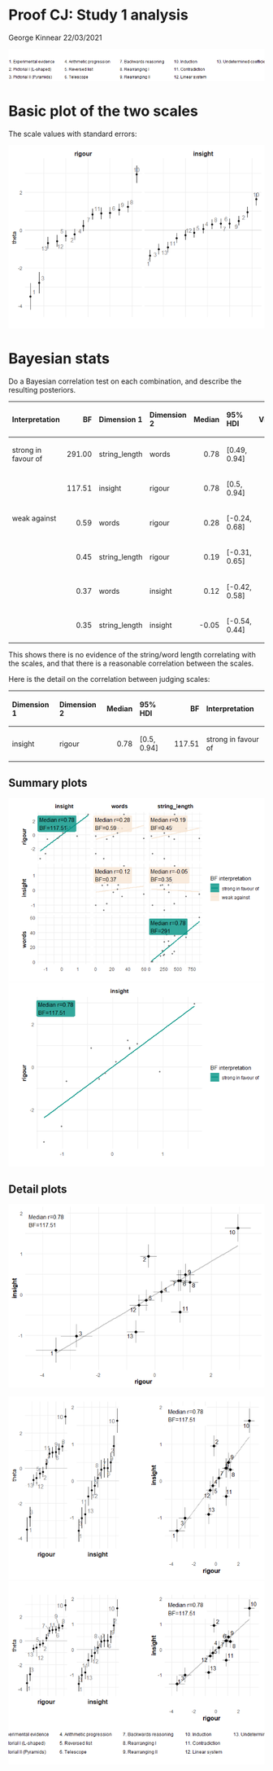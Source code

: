 Proof CJ: Study 1 analysis
================
George Kinnear
22/03/2021

![](figs-web/04-study1-analysis/unnamed-chunk-1-1.png)<!-- -->

# Basic plot of the two scales

The scale values with standard errors:

![](figs-web/04-study1-analysis/unnamed-chunk-3-1.png)<!-- -->

# Bayesian stats

Do a Bayesian correlation test on each combination, and describe the
resulting posteriors.

<table class="table table-striped" style="width: auto !important; ">

<thead>

<tr>

<th style="text-align:left;">

Interpretation

</th>

<th style="text-align:right;">

BF

</th>

<th style="text-align:left;">

Dimension 1

</th>

<th style="text-align:left;">

Dimension 2

</th>

<th style="text-align:right;">

Median

</th>

<th style="text-align:left;">

95% HDI

</th>

<th style="text-align:left;">

Visualisation

</th>

</tr>

</thead>

<tbody>

<tr>

<td style="text-align:left;vertical-align: top !important;" rowspan="2">

strong in favour of

</td>

<td style="text-align:right;">

291.00

</td>

<td style="text-align:left;">

string\_length

</td>

<td style="text-align:left;">

words

</td>

<td style="text-align:right;">

0.78

</td>

<td style="text-align:left;">

\[0.49, 0.94\]

</td>

<td style="text-align:left;">

<svg xmlns="http://www.w3.org/2000/svg" xmlns:xlink="http://www.w3.org/1999/xlink" class="svglite" width="48.00pt" height="12.00pt" viewbox="0 0 48.00 12.00">

<defs>

<style type="text/css">
    .svglite line, .svglite polyline, .svglite polygon, .svglite path, .svglite rect, .svglite circle {
      fill: none;
      stroke: #000000;
      stroke-linecap: round;
      stroke-linejoin: round;
      stroke-miterlimit: 10.00;
    }
  </style>

</defs><rect width="100%" height="100%" style="stroke: none; fill: none;"></rect><defs><clippath id="cpMC4wMHw0OC4wMHwwLjAwfDEyLjAw"><rect x="0.00" y="0.00" width="48.00" height="12.00"></rect></clippath></defs><g clip-path="url(#cpMC4wMHw0OC4wMHwwLjAwfDEyLjAw)">
</g><defs><clippath id="cpMC4wMHw0OC4wMHwyLjg4fDEyLjAw"><rect x="0.00" y="2.88" width="48.00" height="9.12"></rect></clippath></defs><g clip-path="url(#cpMC4wMHw0OC4wMHwyLjg4fDEyLjAw)"><rect x="39.81" y="6.94" width="1.00" height="1.00" style="stroke-width: 0.75; stroke: none; fill: #000000;"></rect><line x1="32.13" y1="7.44" x2="44.54" y2="7.44" style="stroke-width: 0.75;"></line><polyline points="32.13,5.04 32.13,7.44 32.13,9.84 " style="stroke-width: 0.75;"></polyline><polyline points="44.54,9.84 44.54,7.44 44.54,5.04 " style="stroke-width: 0.75;"></polyline><polygon points="38.96,8.79 41.66,8.79 41.66,6.09 38.96,6.09 " style="stroke-width: 0.75; stroke: none; fill: #FF0000;"></polygon><line x1="18.50" y1="12.00" x2="18.50" y2="2.88" style="stroke-width: 0.75; stroke-dasharray: 1.00,3.00;"></line></g>

</svg>

</td>

</tr>

<tr>

<td style="text-align:right;">

117.51

</td>

<td style="text-align:left;">

insight

</td>

<td style="text-align:left;">

rigour

</td>

<td style="text-align:right;">

0.78

</td>

<td style="text-align:left;">

\[0.5, 0.94\]

</td>

<td style="text-align:left;">

<svg xmlns="http://www.w3.org/2000/svg" xmlns:xlink="http://www.w3.org/1999/xlink" class="svglite" width="48.00pt" height="12.00pt" viewbox="0 0 48.00 12.00">

<defs>

<style type="text/css">
    .svglite line, .svglite polyline, .svglite polygon, .svglite path, .svglite rect, .svglite circle {
      fill: none;
      stroke: #000000;
      stroke-linecap: round;
      stroke-linejoin: round;
      stroke-miterlimit: 10.00;
    }
  </style>

</defs><rect width="100%" height="100%" style="stroke: none; fill: none;"></rect><defs><clippath id="cpMC4wMHw0OC4wMHwwLjAwfDEyLjAw"><rect x="0.00" y="0.00" width="48.00" height="12.00"></rect></clippath></defs><g clip-path="url(#cpMC4wMHw0OC4wMHwwLjAwfDEyLjAw)">
</g><defs><clippath id="cpMC4wMHw0OC4wMHwyLjg4fDEyLjAw"><rect x="0.00" y="2.88" width="48.00" height="9.12"></rect></clippath></defs><g clip-path="url(#cpMC4wMHw0OC4wMHwyLjg4fDEyLjAw)"><rect x="39.77" y="6.94" width="1.00" height="1.00" style="stroke-width: 0.75; stroke: none; fill: #000000;"></rect><line x1="32.48" y1="7.44" x2="44.58" y2="7.44" style="stroke-width: 0.75;"></line><polyline points="32.48,5.04 32.48,7.44 32.48,9.84 " style="stroke-width: 0.75;"></polyline><polyline points="44.58,9.84 44.58,7.44 44.58,5.04 " style="stroke-width: 0.75;"></polyline><polygon points="38.92,8.79 41.62,8.79 41.62,6.09 38.92,6.09 " style="stroke-width: 0.75; stroke: none; fill: #FF0000;"></polygon><line x1="18.50" y1="12.00" x2="18.50" y2="2.88" style="stroke-width: 0.75; stroke-dasharray: 1.00,3.00;"></line></g>

</svg>

</td>

</tr>

<tr>

<td style="text-align:left;vertical-align: top !important;" rowspan="4">

weak against

</td>

<td style="text-align:right;">

0.59

</td>

<td style="text-align:left;">

words

</td>

<td style="text-align:left;">

rigour

</td>

<td style="text-align:right;">

0.28

</td>

<td style="text-align:left;">

\[-0.24, 0.68\]

</td>

<td style="text-align:left;">

<svg xmlns="http://www.w3.org/2000/svg" xmlns:xlink="http://www.w3.org/1999/xlink" class="svglite" width="48.00pt" height="12.00pt" viewbox="0 0 48.00 12.00">

<defs>

<style type="text/css">
    .svglite line, .svglite polyline, .svglite polygon, .svglite path, .svglite rect, .svglite circle {
      fill: none;
      stroke: #000000;
      stroke-linecap: round;
      stroke-linejoin: round;
      stroke-miterlimit: 10.00;
    }
  </style>

</defs><rect width="100%" height="100%" style="stroke: none; fill: none;"></rect><defs><clippath id="cpMC4wMHw0OC4wMHwwLjAwfDEyLjAw"><rect x="0.00" y="0.00" width="48.00" height="12.00"></rect></clippath></defs><g clip-path="url(#cpMC4wMHw0OC4wMHwwLjAwfDEyLjAw)">
</g><defs><clippath id="cpMC4wMHw0OC4wMHwyLjg4fDEyLjAw"><rect x="0.00" y="2.88" width="48.00" height="9.12"></rect></clippath></defs><g clip-path="url(#cpMC4wMHw0OC4wMHwyLjg4fDEyLjAw)"><rect x="25.73" y="6.94" width="1.00" height="1.00" style="stroke-width: 0.75; stroke: none; fill: #000000;"></rect><line x1="11.89" y1="7.44" x2="37.52" y2="7.44" style="stroke-width: 0.75;"></line><polyline points="11.89,5.04 11.89,7.44 11.89,9.84 " style="stroke-width: 0.75;"></polyline><polyline points="37.52,9.84 37.52,7.44 37.52,5.04 " style="stroke-width: 0.75;"></polyline><polygon points="24.88,8.79 27.58,8.79 27.58,6.09 24.88,6.09 " style="stroke-width: 0.75; stroke: none; fill: #FF0000;"></polygon><line x1="18.50" y1="12.00" x2="18.50" y2="2.88" style="stroke-width: 0.75; stroke-dasharray: 1.00,3.00;"></line></g>

</svg>

</td>

</tr>

<tr>

<td style="text-align:right;">

0.45

</td>

<td style="text-align:left;">

string\_length

</td>

<td style="text-align:left;">

rigour

</td>

<td style="text-align:right;">

0.19

</td>

<td style="text-align:left;">

\[-0.31, 0.65\]

</td>

<td style="text-align:left;">

<svg xmlns="http://www.w3.org/2000/svg" xmlns:xlink="http://www.w3.org/1999/xlink" class="svglite" width="48.00pt" height="12.00pt" viewbox="0 0 48.00 12.00">

<defs>

<style type="text/css">
    .svglite line, .svglite polyline, .svglite polygon, .svglite path, .svglite rect, .svglite circle {
      fill: none;
      stroke: #000000;
      stroke-linecap: round;
      stroke-linejoin: round;
      stroke-miterlimit: 10.00;
    }
  </style>

</defs><rect width="100%" height="100%" style="stroke: none; fill: none;"></rect><defs><clippath id="cpMC4wMHw0OC4wMHwwLjAwfDEyLjAw"><rect x="0.00" y="0.00" width="48.00" height="12.00"></rect></clippath></defs><g clip-path="url(#cpMC4wMHw0OC4wMHwwLjAwfDEyLjAw)">
</g><defs><clippath id="cpMC4wMHw0OC4wMHwyLjg4fDEyLjAw"><rect x="0.00" y="2.88" width="48.00" height="9.12"></rect></clippath></defs><g clip-path="url(#cpMC4wMHw0OC4wMHwyLjg4fDEyLjAw)"><rect x="23.35" y="6.94" width="1.00" height="1.00" style="stroke-width: 0.75; stroke: none; fill: #000000;"></rect><line x1="9.98" y1="7.44" x2="36.63" y2="7.44" style="stroke-width: 0.75;"></line><polyline points="9.98,5.04 9.98,7.44 9.98,9.84 " style="stroke-width: 0.75;"></polyline><polyline points="36.63,9.84 36.63,7.44 36.63,5.04 " style="stroke-width: 0.75;"></polyline><polygon points="22.50,8.79 25.20,8.79 25.20,6.09 22.50,6.09 " style="stroke-width: 0.75; stroke: none; fill: #FF0000;"></polygon><line x1="18.50" y1="12.00" x2="18.50" y2="2.88" style="stroke-width: 0.75; stroke-dasharray: 1.00,3.00;"></line></g>

</svg>

</td>

</tr>

<tr>

<td style="text-align:right;">

0.37

</td>

<td style="text-align:left;">

words

</td>

<td style="text-align:left;">

insight

</td>

<td style="text-align:right;">

0.12

</td>

<td style="text-align:left;">

\[-0.42, 0.58\]

</td>

<td style="text-align:left;">

<svg xmlns="http://www.w3.org/2000/svg" xmlns:xlink="http://www.w3.org/1999/xlink" class="svglite" width="48.00pt" height="12.00pt" viewbox="0 0 48.00 12.00">

<defs>

<style type="text/css">
    .svglite line, .svglite polyline, .svglite polygon, .svglite path, .svglite rect, .svglite circle {
      fill: none;
      stroke: #000000;
      stroke-linecap: round;
      stroke-linejoin: round;
      stroke-miterlimit: 10.00;
    }
  </style>

</defs><rect width="100%" height="100%" style="stroke: none; fill: none;"></rect><defs><clippath id="cpMC4wMHw0OC4wMHwwLjAwfDEyLjAw"><rect x="0.00" y="0.00" width="48.00" height="12.00"></rect></clippath></defs><g clip-path="url(#cpMC4wMHw0OC4wMHwwLjAwfDEyLjAw)">
</g><defs><clippath id="cpMC4wMHw0OC4wMHwyLjg4fDEyLjAw"><rect x="0.00" y="2.88" width="48.00" height="9.12"></rect></clippath></defs><g clip-path="url(#cpMC4wMHw0OC4wMHwyLjg4fDEyLjAw)"><rect x="21.24" y="6.94" width="1.00" height="1.00" style="stroke-width: 0.75; stroke: none; fill: #000000;"></rect><line x1="6.74" y1="7.44" x2="34.52" y2="7.44" style="stroke-width: 0.75;"></line><polyline points="6.74,5.04 6.74,7.44 6.74,9.84 " style="stroke-width: 0.75;"></polyline><polyline points="34.52,9.84 34.52,7.44 34.52,5.04 " style="stroke-width: 0.75;"></polyline><polygon points="20.39,8.79 23.09,8.79 23.09,6.09 20.39,6.09 " style="stroke-width: 0.75; stroke: none; fill: #FF0000;"></polygon><line x1="18.50" y1="12.00" x2="18.50" y2="2.88" style="stroke-width: 0.75; stroke-dasharray: 1.00,3.00;"></line></g>

</svg>

</td>

</tr>

<tr>

<td style="text-align:right;">

0.35

</td>

<td style="text-align:left;">

string\_length

</td>

<td style="text-align:left;">

insight

</td>

<td style="text-align:right;">

\-0.05

</td>

<td style="text-align:left;">

\[-0.54, 0.44\]

</td>

<td style="text-align:left;">

<svg xmlns="http://www.w3.org/2000/svg" xmlns:xlink="http://www.w3.org/1999/xlink" class="svglite" width="48.00pt" height="12.00pt" viewbox="0 0 48.00 12.00">

<defs>

<style type="text/css">
    .svglite line, .svglite polyline, .svglite polygon, .svglite path, .svglite rect, .svglite circle {
      fill: none;
      stroke: #000000;
      stroke-linecap: round;
      stroke-linejoin: round;
      stroke-miterlimit: 10.00;
    }
  </style>

</defs><rect width="100%" height="100%" style="stroke: none; fill: none;"></rect><defs><clippath id="cpMC4wMHw0OC4wMHwwLjAwfDEyLjAw"><rect x="0.00" y="0.00" width="48.00" height="12.00"></rect></clippath></defs><g clip-path="url(#cpMC4wMHw0OC4wMHwwLjAwfDEyLjAw)">
</g><defs><clippath id="cpMC4wMHw0OC4wMHwyLjg4fDEyLjAw"><rect x="0.00" y="2.88" width="48.00" height="9.12"></rect></clippath></defs><g clip-path="url(#cpMC4wMHw0OC4wMHwyLjg4fDEyLjAw)"><rect x="16.70" y="6.94" width="1.00" height="1.00" style="stroke-width: 0.75; stroke: none; fill: #000000;"></rect><line x1="3.42" y1="7.44" x2="30.65" y2="7.44" style="stroke-width: 0.75;"></line><polyline points="3.42,5.04 3.42,7.44 3.42,9.84 " style="stroke-width: 0.75;"></polyline><polyline points="30.65,9.84 30.65,7.44 30.65,5.04 " style="stroke-width: 0.75;"></polyline><polygon points="15.85,8.79 18.55,8.79 18.55,6.09 15.85,6.09 " style="stroke-width: 0.75; stroke: none; fill: #FF0000;"></polygon><line x1="18.50" y1="12.00" x2="18.50" y2="2.88" style="stroke-width: 0.75; stroke-dasharray: 1.00,3.00;"></line></g>

</svg>

</td>

</tr>

</tbody>

</table>

This shows there is no evidence of the string/word length correlating
with the scales, and that there is a reasonable correlation between the
scales.

Here is the detail on the correlation between judging scales:

<table class="table" style="width: auto !important; ">

<thead>

<tr>

<th style="text-align:left;">

Dimension 1

</th>

<th style="text-align:left;">

Dimension 2

</th>

<th style="text-align:right;">

Median

</th>

<th style="text-align:left;">

95% HDI

</th>

<th style="text-align:right;">

BF

</th>

<th style="text-align:left;">

Interpretation

</th>

</tr>

</thead>

<tbody>

<tr>

<td style="text-align:left;">

insight

</td>

<td style="text-align:left;">

rigour

</td>

<td style="text-align:right;">

0.78

</td>

<td style="text-align:left;">

\[0.5, 0.94\]

</td>

<td style="text-align:right;">

117.51

</td>

<td style="text-align:left;">

strong in favour of

</td>

</tr>

</tbody>

</table>

## Summary plots

![](figs-web/04-study1-analysis/unnamed-chunk-8-1.png)<!-- -->![](figs-web/04-study1-analysis/unnamed-chunk-8-2.png)<!-- -->

## Detail plots

![](figs-web/04-study1-analysis/unnamed-chunk-9-1.png)<!-- -->

![](figs-web/04-study1-analysis/unnamed-chunk-10-1.png)<!-- -->![](figs-web/04-study1-analysis/unnamed-chunk-10-2.png)<!-- -->
